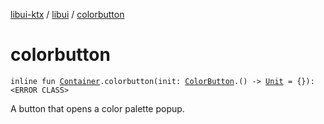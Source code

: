 [libui-ktx](../index.md) / [libui](index.md) / [colorbutton](./colorbutton.md)

# colorbutton

`inline fun `[`Container`](-container/index.md)`.colorbutton(init: `[`ColorButton`](-color-button/index.md)`.() -> `[`Unit`](https://kotlinlang.org/api/latest/jvm/stdlib/kotlin/-unit/index.html)` = {}): <ERROR CLASS>`

A button that opens a color palette popup.

